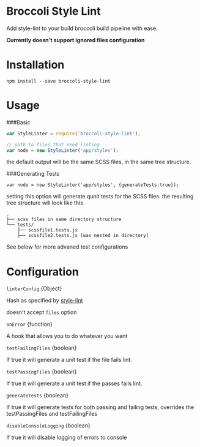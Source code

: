 Broccoli Style Lint
=====
Add style-lint to your build broccoli build pipeline with ease.

**Currently doesn't support ignored files configuration**

Installation
====
`npm install --save broccoli-style-lint`

Usage
=====

###Basic

```javascript
var StyleLinter = require('broccoli-style-lint');

// path to files that need linting
var node = new StyleLinter('app/styles');
```

the default output will be the same SCSS files, in the same tree structure.

###Generating Tests

`var node = new StyleLinter('app/styles', {generateTests:true});`

setting this option will generate qunit tests for the SCSS files.
the resulting tree structure will look like this

```
.
├── scss files in same directory structure
└── tests/
    ├── scssfile1.tests.js
    ├── scssfile2.tests.js (was nested in directory)
```

See below for more advaned test configurations

Configuration
=====

`linterConfig` {Object}

Hash as specified by [style-lint](https://github.com/stylelint/stylelint/blob/master/docs/user-guide/node-api.md)

doesn't accept `files` option

`onError` {function}

A hook that allows you to do whatever you want

`testFailingFiles` {boolean}

If true it will generate a unit test if the file fails lint.

`testPassingFiles` {boolean}

If true it  will generate a unit test if the passes fails lint.

`generateTests` {boolean}

If true it will generate tests for both passing and failing tests, overrides the testPassingFiles and testFailingFiles

`disableConsoleLogging` {boolean}

If true it will disable logging of errors to console

